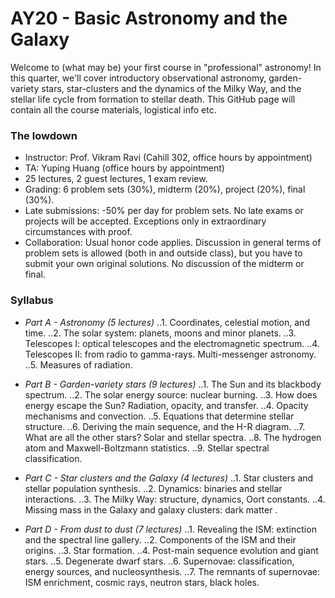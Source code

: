 # AY20 - Basic Astronomy and the Galaxy

Welcome to (what may be) your first course in "professional" astronomy! In this quarter, we'll cover introductory observational astronomy, garden-variety stars, star-clusters and the dynamics of the Milky Way, and the stellar life cycle from formation to stellar death. This GitHub page will contain all the course materials, logistical info etc. 

### The lowdown

* Instructor: Prof. Vikram Ravi (Cahill 302, office hours by appointment)
* TA: Yuping Huang (office hours by appointment)
* 25 lectures, 2 guest lectures, 1 exam review. 
* Grading: 6 problem sets (30%), midterm (20%), project (20%), final (30%). 
* Late submissions: -50% per day for problem sets. No late exams or projects will be accepted. Exceptions only in extraordinary  circumstances with proof. 
* Collaboration: Usual honor code applies. Discussion in general terms of problem sets is allowed (both in and outside class), but you have to submit your own original solutions. No discussion of the midterm or final.

### Syllabus

* _Part A - Astronomy (5 lectures)_
..1. Coordinates, celestial motion, and time. 
..2. The solar system: planets, moons and minor planets. 
..3. Telescopes I: optical telescopes and the electromagnetic spectrum. 
..4. Telescopes II: from radio to gamma-rays. Multi-messenger astronomy.
..5. Measures of radiation. 

* _Part B - Garden-variety stars (9 lectures)_
..1. The Sun and its blackbody spectrum.
..2. The solar energy source: nuclear burning.
..3. How does energy escape the Sun? Radiation, opacity, and transfer. 
..4. Opacity mechanisms and convection. 
..5. Equations that determine stellar structure.
..6. Deriving the main sequence, and the H-R diagram.
..7. What are all the other stars? Solar and stellar spectra.
..8. The hydrogen atom and Maxwell-Boltzmann statistics.
..9. Stellar spectral classification.

* _Part C - Star clusters and the Galaxy (4 lectures)_
..1. Star clusters and stellar population synthesis.
..2. Dynamics: binaries and stellar interactions.
..3. The Milky Way: structure, dynamics, Oort constants.
..4. Missing mass in the Galaxy and galaxy clusters: dark matter .

* _Part D - From dust to dust (7 lectures)_
..1. Revealing the ISM: extinction and the spectral line gallery.
..2. Components of the ISM and their origins.
..3. Star formation. 
..4. Post-main sequence evolution and giant stars.
..5. Degenerate dwarf stars.
..6. Supernovae: classification, energy sources, and nucleosynthesis.
..7. The remnants of supernovae: ISM enrichment, cosmic rays, neutron stars, black holes. 
